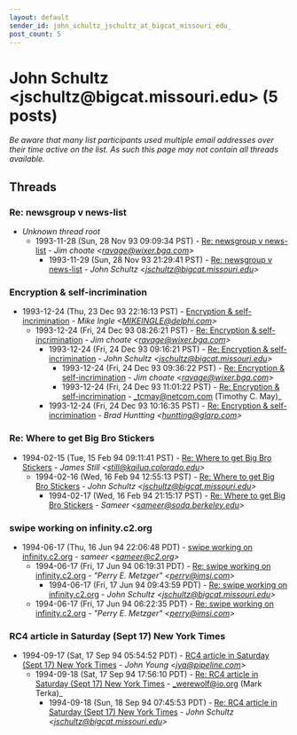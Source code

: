 ```yaml
---
layout: default
sender_id: john_schultz_jschultz_at_bigcat_missouri_edu_
post_count: 5
---
```


# John Schultz <jschultz<span>@</span>bigcat.missouri.edu> (5 posts)

_Be aware that many list participants used multiple email addresses over their time active on the list. As such this page may not contain all threads available._

## Threads

### Re: newsgroup v news-list
+ _Unknown thread root_
  + 1993-11-28 (Sun, 28 Nov 93 09:09:34 PST) - [Re: newsgroup v news-list](/archive/1993/11/cedfca6b76bd3eff2ca36906612d131cddcd0952bcec939ca9c9b739dd1a2bce) - _Jim choate \<ravage@wixer.bga.com\>_
    + 1993-11-29 (Sun, 28 Nov 93 21:29:41 PST) - [Re: newsgroup v news-list](/archive/1993/11/7e43a99088769415d26efa74a64125652eedd4ef5266dc43e682af3642d0cee7) - _John Schultz \<jschultz@bigcat.missouri.edu\>_

### Encryption & self-incrimination
+ 1993-12-24 (Thu, 23 Dec 93 22:16:13 PST) - [Encryption & self-incrimination](/archive/1993/12/a113959447abe8aa4020a5b68700fd4a7f93d13caeb1a1d5ee838845c1180af4) - _Mike Ingle \<MIKEINGLE@delphi.com\>_
  + 1993-12-24 (Fri, 24 Dec 93 08:26:21 PST) - [Re: Encryption & self-incrimination](/archive/1993/12/a603248b95fbe948576a297c3e41c1c283b7d071e2d7d818c8e77e48c4818a7c) - _Jim choate \<ravage@wixer.bga.com\>_
    + 1993-12-24 (Fri, 24 Dec 93 09:16:21 PST) - [Re: Encryption & self-incrimination](/archive/1993/12/1146249bf1ec1040f56f5f80aaa48880998ef2b275097d3952604981c54ae231) - _John Schultz \<jschultz@bigcat.missouri.edu\>_
      + 1993-12-24 (Fri, 24 Dec 93 09:36:22 PST) - [Re: Encryption & self-incrimination](/archive/1993/12/0d83fb8ae6707d4fb7678b256bfdac5032ddbcb94dd9bb6c2f9be608d39b2526) - _Jim choate \<ravage@wixer.bga.com\>_
      + 1993-12-24 (Fri, 24 Dec 93 11:01:22 PST) - [Re: Encryption & self-incrimination](/archive/1993/12/0caa93d8f3315cb65ea8173cd9342e8d8b87cc903eaeb69439e09eeec5738a03) - _tcmay@netcom.com (Timothy C. May)_
    + 1993-12-24 (Fri, 24 Dec 93 10:16:35 PST) - [Re: Encryption & self-incrimination](/archive/1993/12/2c7e30b6d11d174d31264e6a50b0a53a6309e9b82567b982c6acf8243321746f) - _Brad Huntting \<huntting@glarp.com\>_

### Re:  Where to get Big Bro Stickers
+ 1994-02-15 (Tue, 15 Feb 94 09:11:41 PST) - [Re:  Where to get Big Bro Stickers](/archive/1994/02/d0f011c38e0602ebb40e63191d82e18c4673bcf301342a703e5a582a923ef073) - _James Still \<still@kailua.colorado.edu\>_
  + 1994-02-16 (Wed, 16 Feb 94 12:55:13 PST) - [Re: Where to get Big Bro Stickers](/archive/1994/02/dad428364e8aa5682858374d3539ad9892a8542a115be0fd3bd034f050227ec5) - _John Schultz \<jschultz@bigcat.missouri.edu\>_
    + 1994-02-17 (Wed, 16 Feb 94 21:15:17 PST) - [Re: Where to get Big Bro Stickers](/archive/1994/02/54302bd733b45326a71b0070e710c8d9a7eee6c9928ca03a4df01e2f6c8eeea8) - _Sameer \<sameer@soda.berkeley.edu\>_

### swipe working on infinity.c2.org
+ 1994-06-17 (Thu, 16 Jun 94 22:06:48 PDT) - [swipe working on infinity.c2.org](/archive/1994/06/ac3547a8a7a33ef3df7640b1c3d74e83aee1db59eee01477e3b93b6916c317f2) - _sameer \<sameer@c2.org\>_
  + 1994-06-17 (Fri, 17 Jun 94 06:19:31 PDT) - [Re: swipe working on infinity.c2.org](/archive/1994/06/fdb9901e759582a878fd7dc68cfe525fffe37533563831a7c9ecd1f7e0d00832) - _"Perry E. Metzger" \<perry@imsi.com\>_
    + 1994-06-17 (Fri, 17 Jun 94 09:43:59 PDT) - [Re: swipe working on infinity.c2.org](/archive/1994/06/f526c9a1b683b0ab7aa0c140833eff5b1039f6fd68a77afa9c6aaef4f497251f) - _John Schultz \<jschultz@bigcat.missouri.edu\>_
  + 1994-06-17 (Fri, 17 Jun 94 06:22:35 PDT) - [Re: swipe working on infinity.c2.org](/archive/1994/06/bc12da0cd7d52499edbaee40bd52b0a69a8d16ecfd2c4b40ad248a75f46f0fa9) - _"Perry E. Metzger" \<perry@imsi.com\>_

### RC4 article in Saturday (Sept 17) New York Times
+ 1994-09-17 (Sat, 17 Sep 94 05:54:52 PDT) - [RC4 article in Saturday (Sept 17) New York Times](/archive/1994/09/91858131162fb503f17c99e87fe22346b7d86994cc44527114ee0e8a89d69c7b) - _John Young \<jya@pipeline.com\>_
  + 1994-09-18 (Sat, 17 Sep 94 17:56:10 PDT) - [Re: RC4 article in Saturday (Sept 17) New York Times](/archive/1994/09/5568ab11e18c99e8cc0757071de7c33c5b8182a4775ad6b5a9104e5ad64db7ea) - _werewolf@io.org (Mark Terka)_
    + 1994-09-18 (Sun, 18 Sep 94 07:45:53 PDT) - [Re: RC4 article in Saturday (Sept 17) New York Times](/archive/1994/09/033d0b5599a25c712abafe0e979f252f8c49cc1ce6ca595d1bdd2742ab52b9a8) - _John Schultz \<jschultz@bigcat.missouri.edu\>_

